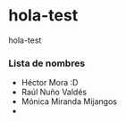 # hola-test
hola-test

### Lista de nombres

- Héctor Mora :D
- Raúl Nuño Valdés
- Mónica Miranda Mijangos
- 
